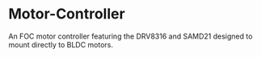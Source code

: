 # Motor-Controller
 An FOC motor controller featuring the DRV8316 and SAMD21 designed to mount directly to BLDC motors.
